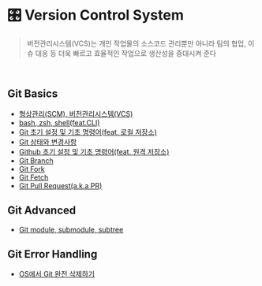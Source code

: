 # 🎛️ Version Control System

> 버전관리시스템(VCS)는 개인 작업물의 소스코드 관리뿐만 아니라 팀의 협업, 이슈 대응 등 더욱 빠르고 효율적인 작업으로 생산성을 증대시켜 준다

<br>

## Git Basics

- [형상관리(SCM), 버전관리시스템(VCS)](https://github.com/jacenam/WIL-archive/blob/main/Productivity/Version%20Control%20System/Git%20Basics/version%20control%20system%20concept.md)
- [bash, zsh, shell(feat.CLI)](https://github.com/jacenam/WIL-archive/blob/main/Productivity/Version%20Control%20System/Git%20Basics/bash%2C%20zsh%20%26%20shell(feat.%20CLI).md)
- [Git 초기 설정 및 기초 명령어(feat. 로컬 저장소)](https://github.com/jacenam/WIL-archive/blob/main/Productivity/Version%20Control%20System/Git%20Basics/git%20settings%20%26%20commands(feat.%20local%20repository).md)
- [Git 상태와 변경사항](https://github.com/jacenam/WIL-archive/blob/main/Productivity/Version%20Control%20System/Git%20Basics/git%20status%20%26%20log.md)
- [Github 초기 설정 및 기초 명령어(feat. 원격 저장소)](https://github.com/jacenam/WIL-archive/blob/main/Productivity/Version%20Control%20System/Git%20Basics/github%20settings%20%26%20commands(feat.%20remote%20repository).md)
- [Git Branch](https://github.com/jacenam/WIL-archive/blob/main/Productivity/Version%20Control%20System/Git%20Basics/git%20branch.md)
- [Git Fork](https://github.com/jacenam/WIL-archive/blob/main/Productivity/Version%20Control%20System/Git%20Basics/git%20fork.md)
- [Git Fetch](https://github.com/jacenam/WIL-archive/blob/main/Productivity/Version%20Control%20System/Git%20Basics/git%20fetch.md)
- [Git Pull Request(a.k.a PR)](https://github.com/jacenam/WIL-archive/blob/main/Productivity/Version%20Control%20System/Git%20Basics/git%20pull%20request.md)

## Git Advanced

- [Git module, submodule, subtree](https://github.com/jacenam/WIL-archive/blob/main/Productivity/Version%20Control%20System/Git%20Advanced/git%20module%2C%20submodule%20%26%20subtree.md)

## Git Error Handling

- [OS에서 Git 완전 삭제하기](https://github.com/jacenam/WIL-archive/blob/main/Productivity/Version%20Control%20System/Git%20Error%20Handling/removing%20git%20from%20os.md)

